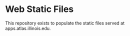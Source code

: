 # Web Static Files

This repository exists to populate the static files served at apps.atlas.illinois.edu.
